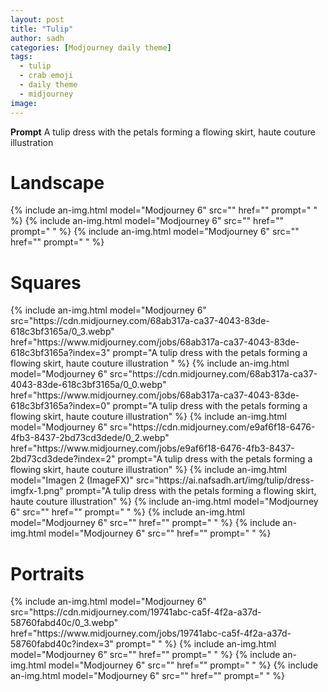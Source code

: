 ```yaml
---
layout: post
title: "Tulip"
author: sadh
categories: [Modjourney daily theme]
tags:
  - tulip
  - crab emoji
  - daily theme
  - midjourney
image: 
---
```


**Prompt**
A tulip dress with the petals forming a flowing skirt, haute couture illustration

# Landscape
<div class="row row-cols-1 row-cols-md-3">
{% include an-img.html model="Modjourney 6"
src=""
href=""
prompt="
"
%}
{% include an-img.html model="Modjourney 6"
src=""
href=""
prompt="
"
%}
{% include an-img.html model="Modjourney 6"
src=""
href=""
prompt="
"
%}
</div>

# Squares
<div class="row row-cols-2 row-cols-md-4">
{% include an-img.html model="Modjourney 6"
src="https://cdn.midjourney.com/68ab317a-ca37-4043-83de-618c3bf3165a/0_3.webp"
href="https://www.midjourney.com/jobs/68ab317a-ca37-4043-83de-618c3bf3165a?index=3"
prompt="A tulip dress with the petals forming a flowing skirt, haute couture illustration
"
%}
{% include an-img.html model="Modjourney 6"
src="https://cdn.midjourney.com/68ab317a-ca37-4043-83de-618c3bf3165a/0_0.webp"
href="https://www.midjourney.com/jobs/68ab317a-ca37-4043-83de-618c3bf3165a?index=0"
prompt="A tulip dress with the petals forming a flowing skirt, haute couture illustration"
%}
{% include an-img.html model="Modjourney 6"
src="https://cdn.midjourney.com/e9af6f18-6476-4fb3-8437-2bd73cd3dede/0_2.webp"
href="https://www.midjourney.com/jobs/e9af6f18-6476-4fb3-8437-2bd73cd3dede?index=2"
prompt="A tulip dress with the petals forming a flowing skirt, haute couture illustration"
%}
{% include an-img.html model="Imagen 2 (ImageFX)"
src="https://ai.nafsadh.art/img/tulip/dress-imgfx-1.png"
prompt="A tulip dress with the petals forming a flowing skirt, haute couture illustration"
%}
{% include an-img.html model="Modjourney 6"
src=""
href=""
prompt="
"
%}
{% include an-img.html model="Modjourney 6"
src=""
href=""
prompt="
"
%}
{% include an-img.html model="Modjourney 6"
src=""
href=""
prompt="
"
%}
</div>

# Portraits 
<div class="row row-cols-2 row-cols-md-5">
{% include an-img.html model="Modjourney 6"
src="https://cdn.midjourney.com/19741abc-ca5f-4f2a-a37d-58760fabd40c/0_3.webp"
href="https://www.midjourney.com/jobs/19741abc-ca5f-4f2a-a37d-58760fabd40c?index=3"
prompt="
"
%}
{% include an-img.html model="Modjourney 6"
src=""
href=""
prompt="
"
%}
{% include an-img.html model="Modjourney 6"
src=""
href=""
prompt="
"
%}
{% include an-img.html model="Modjourney 6"
src=""
href=""
prompt="
"
%}
</div>

